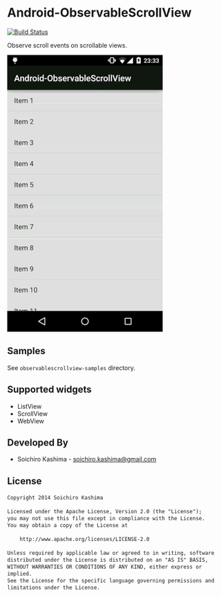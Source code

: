 Android-ObservableScrollView
===

[![Build Status](https://travis-ci.org/ksoichiro/Android-ObservableScrollView.svg?branch=master)](https://travis-ci.org/ksoichiro/Android-ObservableScrollView)

Observe scroll events on scrollable views.

![](observablescrollview-samples/demo.gif)

## Samples

See `observablescrollview-samples` directory.


## Supported widgets

* ListView
* ScrollView
* WebView


## Developed By

* Soichiro Kashima - <soichiro.kashima@gmail.com>


## License

    Copyright 2014 Soichiro Kashima

    Licensed under the Apache License, Version 2.0 (the "License");
    you may not use this file except in compliance with the License.
    You may obtain a copy of the License at

        http://www.apache.org/licenses/LICENSE-2.0

    Unless required by applicable law or agreed to in writing, software
    distributed under the License is distributed on an "AS IS" BASIS,
    WITHOUT WARRANTIES OR CONDITIONS OF ANY KIND, either express or implied.
    See the License for the specific language governing permissions and
    limitations under the License.

